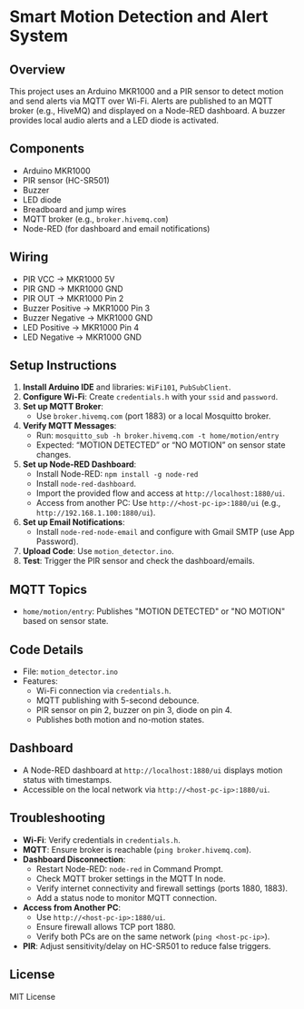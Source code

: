 # Smart Motion Detection and Alert System

## Overview
This project uses an Arduino MKR1000 and a PIR sensor to detect motion and send alerts via MQTT over Wi-Fi. Alerts are published to an MQTT broker (e.g., HiveMQ) and displayed on a Node-RED dashboard. A buzzer provides local audio alerts and a LED diode is activated.

## Components
- Arduino MKR1000
- PIR sensor (HC-SR501)
- Buzzer
- LED diode
- Breadboard and jump wires
- MQTT broker (e.g., `broker.hivemq.com`)
- Node-RED (for dashboard and email notifications)

## Wiring
- PIR VCC → MKR1000 5V
- PIR GND → MKR1000 GND
- PIR OUT → MKR1000 Pin 2
- Buzzer Positive → MKR1000 Pin 3
- Buzzer Negative → MKR1000 GND
- LED Positive → MKR1000 Pin 4
- LED Negative → MKR1000 GND


## Setup Instructions
1. **Install Arduino IDE** and libraries: `WiFi101`, `PubSubClient`.
2. **Configure Wi-Fi**: Create `credentials.h` with your `ssid` and `password`.
3. **Set up MQTT Broker**:
   - Use `broker.hivemq.com` (port 1883) or a local Mosquitto broker.
4. **Verify MQTT Messages**:
   - Run: `mosquitto_sub -h broker.hivemq.com -t home/motion/entry`
   - Expected: “MOTION DETECTED” or “NO MOTION” on sensor state changes.
5. **Set up Node-RED Dashboard**:
   - Install Node-RED: `npm install -g node-red`
   - Install `node-red-dashboard`.
   - Import the provided flow and access at `http://localhost:1880/ui`.
   - Access from another PC: Use `http://<host-pc-ip>:1880/ui` (e.g., `http://192.168.1.100:1880/ui`).
6. **Set up Email Notifications**:
   - Install `node-red-node-email` and configure with Gmail SMTP (use App Password).
7. **Upload Code**: Use `motion_detector.ino`.
8. **Test**: Trigger the PIR sensor and check the dashboard/emails.

## MQTT Topics
- `home/motion/entry`: Publishes "MOTION DETECTED" or "NO MOTION" based on sensor state.

## Code Details
- File: `motion_detector.ino`
- Features:
  - Wi-Fi connection via `credentials.h`.
  - MQTT publishing with 5-second debounce.
  - PIR sensor on pin 2, buzzer on pin 3, diode on pin 4.
  - Publishes both motion and no-motion states.

## Dashboard
- A Node-RED dashboard at `http://localhost:1880/ui` displays motion status with timestamps.
- Accessible on the local network via `http://<host-pc-ip>:1880/ui`.


## Troubleshooting
- **Wi-Fi**: Verify credentials in `credentials.h`.
- **MQTT**: Ensure broker is reachable (`ping broker.hivemq.com`).
- **Dashboard Disconnection**:
  - Restart Node-RED: `node-red` in Command Prompt.
  - Check MQTT broker settings in the MQTT In node.
  - Verify internet connectivity and firewall settings (ports 1880, 1883).
  - Add a status node to monitor MQTT connection.
- **Access from Another PC**:
  - Use `http://<host-pc-ip>:1880/ui`.
  - Ensure firewall allows TCP port 1880.
  - Verify both PCs are on the same network (`ping <host-pc-ip>`).
- **PIR**: Adjust sensitivity/delay on HC-SR501 to reduce false triggers.

## License
MIT License
